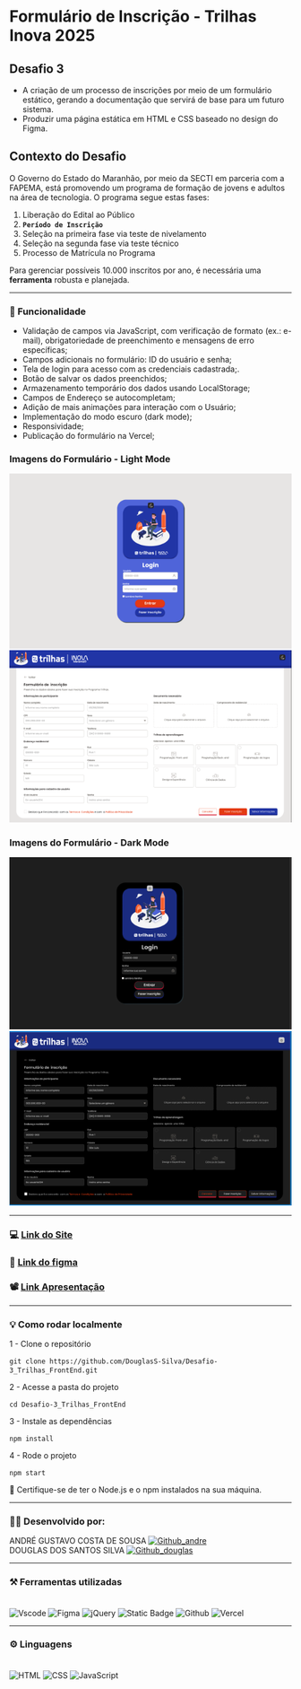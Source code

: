 # Formulário de  Inscrição - Trilhas Inova 2025
## Desafio 3
* A criação de um processo de inscrições por meio de um formulário estático, gerando a documentação que servirá de base para um futuro sistema.
* Produzir uma página estática em HTML e CSS baseado no design do  Figma.<br>

## **Contexto do Desafio**
O Governo do Estado do Maranhão, por meio da SECTI em parceria com a FAPEMA, está promovendo um programa de formação de jovens e adultos na área de tecnologia. O programa segue estas fases:
1. Liberação do Edital ao Público
2. **`Período de Inscrição`**
3. Seleção na primeira fase via teste de nivelamento
4. Seleção na segunda fase via teste técnico
5. Processo de Matrícula no Programa

Para gerenciar possíveis 10.000 inscritos por ano, é necessária uma **ferramenta** robusta e planejada.

---

### 📝 Funcionalidade
- Validação de campos via JavaScript, com verificação de formato (ex.: e-mail), obrigatoriedade de preenchimento e mensagens de erro específicas;
- Campos adicionais no formulário: ID do usuário e senha;
- Tela de login para acesso com as credenciais cadastrada;.
- Botão de salvar os dados preenchidos;
- Armazenamento temporário dos dados usando LocalStorage;
- Campos de Endereço se autocompletam;
- Adição de mais animações para interação com o Usuário;
- Implementação do modo escuro (dark mode);
- Responsividade;
- Publicação do formulário na Vercel;

### Imagens do Formulário - Light Mode
<div align="center">
  <img src="https://github.com/DouglasS-Silva/Desafio-3_Trilhas_FrontEnd/raw/main/Desafio_3/Ilustracoes/Login%20(Light%20Mode).png" alt="Página de Login Light">
  <img src="https://github.com/DouglasS-Silva/Desafio-3_Trilhas_FrontEnd/raw/main/Desafio_3/Ilustracoes/Inscricao%20(Light%20Mode).png" alt="Página Inscrição Light">
</div>

### Imagens do Formulário - Dark Mode
<div align="center">
  <img src="https://github.com/DouglasS-Silva/Desafio-3_Trilhas_FrontEnd/raw/main/Desafio_3/Ilustracoes/Login%20(Dark%20Mode).png" alt="Página de Login Light">
  <img src="https://github.com/DouglasS-Silva/Desafio-3_Trilhas_FrontEnd/raw/main/Desafio_3/Ilustracoes/Inscricao%20(Dark%20Mode).png" alt="Página Inscrição Light">
</div>
<hr>

### 💻 [Link do Site](https://desafio-3-trilhas-front-end.vercel.app/)

### 🎨 [Link do figma](https://www.figma.com/design/X2iW0SlSZYY8LLix4TdCLg/Formul%C3%A1rio---Trilhas-2B?node-id=0-1&t=RzCZPR2p34vdx793-1)

### 📽️ [Link Apresentação](https://youtu.be/bh5EPjvtjK0)
<hr>

### 💡 Como rodar localmente
1 - Clone o repositório

```
git clone https://github.com/DouglasS-Silva/Desafio-3_Trilhas_FrontEnd.git
```
2 - Acesse a pasta do projeto
```
cd Desafio-3_Trilhas_FrontEnd
```
3 - Instale as dependências
```
npm install
```
4 - Rode o projeto
```
npm start
```
🚨 Certifique-se de ter o Node.js e o npm instalados na sua máquina.
<hr>

### 👨‍💻 Desenvolvido por:<br>
ANDRÉ GUSTAVO COSTA DE SOUSA [![Github_andre](https://img.shields.io/badge/GitHub-100000?style=for-the-badge&logo=github&logoColor=white)](https://github.com/AndreGustIA)<br>
DOUGLAS DOS SANTOS SILVA [![Github_douglas](https://img.shields.io/badge/GitHub-100000?style=for-the-badge&logo=github&logoColor=white)](https://github.com/DouglasS-Silva)
<hr>

### ⚒️ Ferramentas utilizadas<br><br>
![Vscode](https://img.shields.io/badge/Vscode-007ACC?style=for-the-badge&logo=visual-studio-code&logoColor=white)
![Figma](https://img.shields.io/badge/Figma-E34F26?style=for-the-badge&logo=figma&logoColor=white)
![jQuery](https://img.shields.io/badge/jquery-%230769AD.svg?style=for-the-badge&logo=jquery&logoColor=white)
![Static Badge](https://img.shields.io/badge/API%20ViaCEP---?style=for-the-badge&labelColor=FBF8EF&color=5CB338&link=https%3A%2F%2Fviacep.com.br%2F)
![Github](https://img.shields.io/badge/GitHub-100000?style=for-the-badge&logo=github&logoColor=white)
![Vercel](https://img.shields.io/badge/vercel-%23000000.svg?style=for-the-badge&logo=vercel&logoColor=white)

<hr>

### ⚙️ Linguagens<br><br>
![HTML](https://img.shields.io/badge/HTML-E34F26?style=for-the-badge&logo=html5&logoColor=white)
![CSS](https://img.shields.io/badge/CSS-1572B6?&style=for-the-badge&logo=css3&logoColor=white)
![JavaScript](https://img.shields.io/badge/JavaScript-F7DF1E?style=for-the-badge&logo=javascript&logoColor=black)
